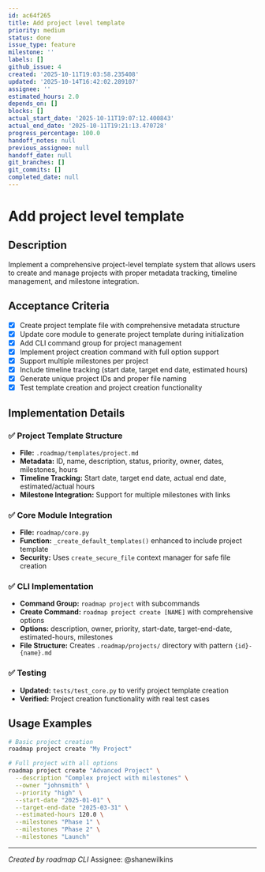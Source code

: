 ```yaml
---
id: ac64f265
title: Add project level template
priority: medium
status: done
issue_type: feature
milestone: ''
labels: []
github_issue: 4
created: '2025-10-11T19:03:58.235408'
updated: '2025-10-14T16:42:02.289107'
assignee: ''
estimated_hours: 2.0
depends_on: []
blocks: []
actual_start_date: '2025-10-11T19:07:12.400843'
actual_end_date: '2025-10-11T19:21:13.470728'
progress_percentage: 100.0
handoff_notes: null
previous_assignee: null
handoff_date: null
git_branches: []
git_commits: []
completed_date: null
---
```


# Add project level template

## Description

Implement a comprehensive project-level template system that allows users to create and manage projects with proper metadata tracking, timeline management, and milestone integration.

## Acceptance Criteria

- [x] Create project template file with comprehensive metadata structure
- [x] Update core module to generate project template during initialization 
- [x] Add CLI command group for project management
- [x] Implement project creation command with full option support
- [x] Support multiple milestones per project
- [x] Include timeline tracking (start date, target end date, estimated hours)
- [x] Generate unique project IDs and proper file naming
- [x] Test template creation and project creation functionality

## Implementation Details

### ✅ Project Template Structure
- **File:** `.roadmap/templates/project.md`
- **Metadata:** ID, name, description, status, priority, owner, dates, milestones, hours
- **Timeline Tracking:** Start date, target end date, actual end date, estimated/actual hours
- **Milestone Integration:** Support for multiple milestones with links

### ✅ Core Module Integration
- **File:** `roadmap/core.py`
- **Function:** `_create_default_templates()` enhanced to include project template
- **Security:** Uses `create_secure_file` context manager for safe file creation

### ✅ CLI Implementation
- **Command Group:** `roadmap project` with subcommands
- **Create Command:** `roadmap project create [NAME]` with comprehensive options
- **Options:** description, owner, priority, start-date, target-end-date, estimated-hours, milestones
- **File Structure:** Creates `.roadmap/projects/` directory with pattern `{id}-{name}.md`

### ✅ Testing
- **Updated:** `tests/test_core.py` to verify project template creation
- **Verified:** Project creation functionality with real test cases

## Usage Examples

```bash
# Basic project creation
roadmap project create "My Project"

# Full project with all options  
roadmap project create "Advanced Project" \
  --description "Complex project with milestones" \
  --owner "johnsmith" \
  --priority "high" \
  --start-date "2025-01-01" \
  --target-end-date "2025-03-31" \
  --estimated-hours 120.0 \
  --milestones "Phase 1" \
  --milestones "Phase 2" \
  --milestones "Launch"
```

---
*Created by roadmap CLI*
Assignee: @shanewilkins